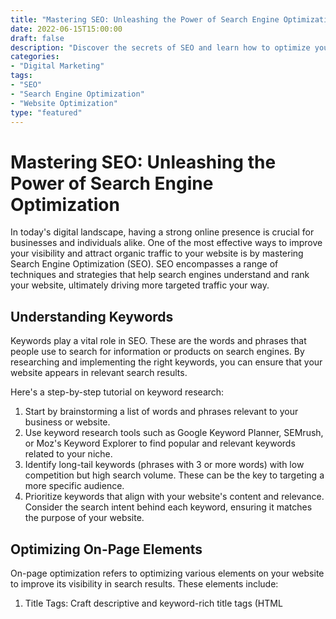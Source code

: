 ```yaml
--- 
title: "Mastering SEO: Unleashing the Power of Search Engine Optimization" 
date: 2022-06-15T15:00:00 
draft: false 
description: "Discover the secrets of SEO and learn how to optimize your website for better search engine rankings." 
categories: 
- "Digital Marketing" 
tags: 
- "SEO" 
- "Search Engine Optimization" 
- "Website Optimization" 
type: "featured" 
--- 
```


# Mastering SEO: Unleashing the Power of Search Engine Optimization

In today's digital landscape, having a strong online presence is crucial for businesses and individuals alike. One of the most effective ways to improve your visibility and attract organic traffic to your website is by mastering Search Engine Optimization (SEO). SEO encompasses a range of techniques and strategies that help search engines understand and rank your website, ultimately driving more targeted traffic your way.

## Understanding Keywords

Keywords play a vital role in SEO. These are the words and phrases that people use to search for information or products on search engines. By researching and implementing the right keywords, you can ensure that your website appears in relevant search results.

Here's a step-by-step tutorial on keyword research:

1. Start by brainstorming a list of words and phrases relevant to your business or website.
2. Use keyword research tools such as Google Keyword Planner, SEMrush, or Moz's Keyword Explorer to find popular and relevant keywords related to your niche.
3. Identify long-tail keywords (phrases with 3 or more words) with low competition but high search volume. These can be the key to targeting a more specific audience.
4. Prioritize keywords that align with your website's content and relevance. Consider the search intent behind each keyword, ensuring it matches the purpose of your website.

## Optimizing On-Page Elements

On-page optimization refers to optimizing various elements on your website to improve its visibility in search results. These elements include:

1. Title Tags: Craft descriptive and keyword-rich title tags (HTML <title> tag) for each webpage, ensuring they accurately represent the content and encourage click-throughs from search engine users.
2. Meta Descriptions: Write compelling meta descriptions that include relevant keywords and a concise summary of the page's content. These descriptions appear below the title tag on search engine result pages (SERPs) and can entice users to click on your website.
3. Heading Tags: Use proper heading tags (HTML <h1>-<h6> tags) to structure your content and signal the hierarchy of information on your webpage. Include relevant keywords in your headings to further optimize them for search engines.
4. URL Structure: Create clean and user-friendly URLs that include keywords related to the page's content. Avoid using long, confusing URLs and instead opt for short, descriptive ones.
5. Image Optimization: Optimize your images by reducing their file size, adding alt tags that describe the image, and including relevant keywords in the file name and alt text. This helps search engines understand your images and improve their visibility in image search results.

## Building Quality Backlinks

Backlinks, also known as inbound links, are links from other websites that direct traffic to your site. Search engines consider backlinks as votes of confidence for your website's quality and relevance. Building high-quality backlinks can significantly improve your search engine rankings.

Here are some strategies to earn quality backlinks:

1. Create valuable and shareable content: Produce high-quality content that provides value to your target audience. This increases the chances of other websites linking to your content as a reliable source of information.
2. Guest Blogging: Reach out to authoritative websites in your niche and offer to write a guest blog post for them. In return, you can include a backlink to your website in your author bio or within the content itself.
3. Broken Link Building: Find broken links on authoritative websites that relate to your content. Contact the webmasters and suggest replacing the broken link with a link to a relevant page on your website.
4. Social Media Promotion: Share your content on social media platforms, encouraging others to link back to it. Engage with your audience and build relationships that can lead to natural backlinks.

## Monitoring and Analytics

Regularly monitoring your website's performance and analyzing data is essential for SEO success. By leveraging analytics tools, you can gain insights into your website's traffic, user behavior, and keyword performance.

Some popular analytics tools and features include:

1. Google Analytics: Track and analyze your website's traffic sources, user behavior, and conversion rates. Identify trends and patterns to optimize your content and marketing strategies.
2. Search Console: Get valuable information about your website's presence in Google search results. Monitor keywords, index status, and receive alerts for any issues affecting your site's visibility.
3. Rank Tracking Tools: Track keyword rankings to understand how your website performs in search engine results. Identify opportunities for improvement and track your progress over time.

## Conclusion

Mastering SEO is an ongoing process that requires continuous learning and adaptation. By understanding the importance of keywords, optimizing on-page elements, building quality backlinks, and monitoring your website's performance, you can enhance your online visibility and attract targeted traffic to your website. Implement these SEO techniques, stay updated with industry trends, and watch your website climb the search engine rankings!

Remember, SEO is not a one-time task but an ongoing effort. Stay consistent, adapt to algorithm updates, and utilize analytical insights to continuously improve your website's SEO performance. Happy optimizing!
